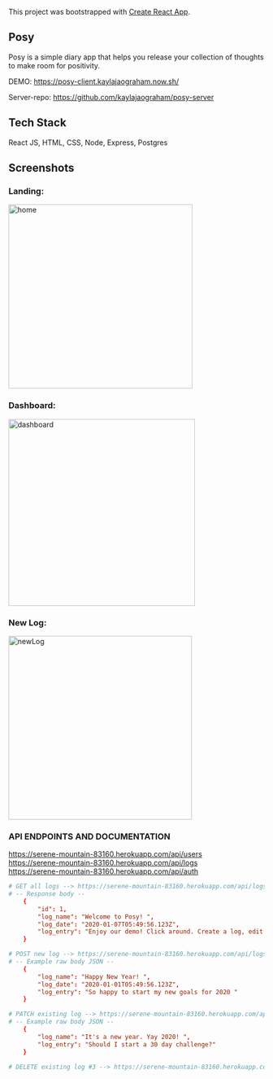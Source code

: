 This project was bootstrapped with [Create React App](https://github.com/facebook/create-react-app).

## Posy

Posy is a simple diary app that helps you release your collection of thoughts to make room for positivity. 

DEMO: https://posy-client.kaylajaograham.now.sh/

Server-repo: https://github.com/kaylajaograham/posy-server

## Tech Stack
React JS, HTML, CSS, Node, Express, Postgres

## Screenshots

### Landing:
<img width="362" alt="home" src="https://user-images.githubusercontent.com/35277690/71794667-679d2180-2ff7-11ea-896f-0bd240ffb36e.png">


### Dashboard:
<img width="367" alt="dashboard" src="https://user-images.githubusercontent.com/35277690/71794648-5522e800-2ff7-11ea-8d07-b6817a575226.png">

### New Log:
<img width="361" alt="newLog" src="https://user-images.githubusercontent.com/35277690/71794661-610eaa00-2ff7-11ea-9be8-b615103ac67c.png">

### API ENDPOINTS AND DOCUMENTATION 

https://serene-mountain-83160.herokuapp.com/api/users<br>
https://serene-mountain-83160.herokuapp.com/api/logs<br>
https://serene-mountain-83160.herokuapp.com/api/auth

```conf
# GET all logs --> https://serene-mountain-83160.herokuapp.com/api/logs
# -- Response body -- 
    {
        "id": 1,
        "log_name": "Welcome to Posy! ",
        "log_date": "2020-01-07T05:49:56.123Z",
        "log_entry": "Enjoy our demo! Click around. Create a log, edit a log, and delete a log. "
    }

# POST new log --> https://serene-mountain-83160.herokuapp.com/api/logs
# -- Example raw body JSON -- 
    {
        "log_name": "Happy New Year! ",
        "log_date": "2020-01-01T05:49:56.123Z",
        "log_entry": "So happy to start my new goals for 2020 "
    }

# PATCH existing log --> https://serene-mountain-83160.herokuapp.com/api/logs/2
# -- Example raw body JSON -- 
    {
        "log_name": "It's a new year. Yay 2020! ",
        "log_entry": "Should I start a 30 day challenge?"
    }

# DELETE existing log #3 --> https://serene-mountain-83160.herokuapp.com/api/logs/3
```